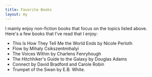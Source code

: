 ```yaml
---
title: Favorite Books
layout: my
---
```

I mainly enjoy non-fiction books that focus on the topics listed above. Here's a few books that I've read that I enjoy:
- This Is How They Tell Me the World Ends by Nicole Perloth 
- Flow by Mihaly Csikszentmihalyi
- The Voices Within by Charlens Fenryhough
- The Hitchhiker's Guide to the Galaxy by Douglas Adams
- Connect by David Bradford and Carole Robin
- Trumpet of the Swan by E.B. White. 